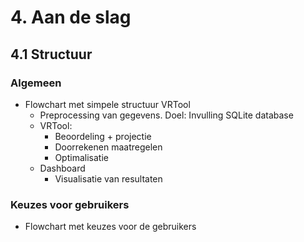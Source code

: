 # 4. Aan de slag

## 4.1 Structuur

### Algemeen

- Flowchart met simpele structuur VRTool
  - Preprocessing van gegevens. Doel: Invulling SQLite database
  - VRTool:
    - Beoordeling + projectie
    - Doorrekenen maatregelen
    - Optimalisatie
  - Dashboard
    - Visualisatie van resultaten

### Keuzes voor gebruikers
- Flowchart met keuzes voor de gebruikers
